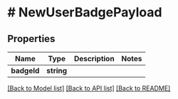 # # NewUserBadgePayload

## Properties

Name | Type | Description | Notes
------------ | ------------- | ------------- | -------------
**badgeId** | **string** |  |

[[Back to Model list]](../../README.md#models) [[Back to API list]](../../README.md#endpoints) [[Back to README]](../../README.md)
